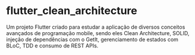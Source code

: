 # flutter_clean_architecture

Um projeto Flutter criado para estudar a aplicação de diversos conceitos avançados de programação mobile, sendo eles Clean Architecture, SOLID, injeção de dependências com o GetIt, gerenciamento de estados com BLoC, TDD e consumo de REST APIs.
